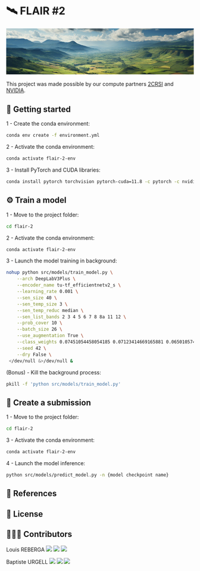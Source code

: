 # 🛰️ FLAIR #2

<img src="assets/bandeau.jpg">

This project was made possible by our compute partners [2CRSI](https://2crsi.com/) and [NVIDIA](https://www.nvidia.com/).

## 🏁 Getting started

1 - Create the conda environment:
```bash
conda env create -f environment.yml
```

2 - Activate the conda environment:
```bash
conda activate flair-2-env
```

3 - Install PyTorch and CUDA libraries:
```bash
conda install pytorch torchvision pytorch-cuda=11.8 -c pytorch -c nvidia
```

## ⚙️ Train a model

1 - Move to the project folder:
```bash
cd flair-2
```

2 - Activate the conda environment:
```bash
conda activate flair-2-env
```

3 - Launch the model training in background:
```bash
nohup python src/models/train_model.py \
    --arch DeepLabV3Plus \
    --encoder_name tu-tf_efficientnetv2_s \
    --learning_rate 0.001 \
    --sen_size 40 \
    --sen_temp_size 3 \
    --sen_temp_reduc median \
    --sen_list_bands 2 3 4 5 6 7 8 8a 11 12 \
    --prob_cover 10 \
    --batch_size 26 \
    --use_augmentation True \
    --class_weights 0.07451054458054185 0.07123414669165881 0.06501057431176234 0.10243128536707254 0.0751622868386753 0.060451925970421205 0.057084409075513015 0.0712831075581589 0.08115403779097626 0.05767359681290979 0.05792606455080904 0.0952665140613815 0.1308115063901194 \
    --seed 42 \
    --dry False \
 </dev/null &>/dev/null &
```

(Bonus) - Kill the background process:
```bash
pkill -f 'python src/models/train_model.py'
```

## 📝 Create a submission

1 - Move to the project folder:
```bash
cd flair-2
```

3 - Activate the conda environment:
```bash
conda activate flair-2-env
```

4 - Launch the model inference:
```bash
python src/models/predict_model.py -n {model checkpoint name}
```

## 🔬 References

## 📝 License

## 👨🏻‍💻 Contributors

Louis REBERGA <a href="https://twitter.com/rbrgAlou"><img src="https://abs.twimg.com/favicons/twitter.3.ico" width="18px"/></a> <a href="https://www.linkedin.com/in/louisreberga/"><img src="https://static.licdn.com/sc/h/akt4ae504epesldzj74dzred8" width="18px"/></a> <a href="louis.reberga@gmail.com"><img src="https://www.google.com/a/cpanel/aqsone.com/images/favicon.ico" width="18px"/></a>

Baptiste URGELL <a href="https://twitter.com/Baptiste2108"><img src="https://abs.twimg.com/favicons/twitter.3.ico" width="18px"/></a> <a href="https://www.linkedin.com/in/baptiste-urgell/"><img src="https://static.licdn.com/sc/h/akt4ae504epesldzj74dzred8" width="18px"/></a> <a href="baptiste.u@gmail.com"><img src="https://www.google.com/a/cpanel/aqsone.com/images/favicon.ico" width="18px"/></a> 